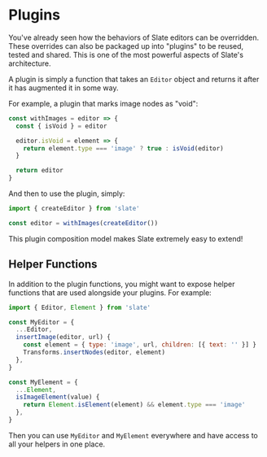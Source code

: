 # Plugins

You've already seen how the behaviors of Slate editors can be overridden. These overrides can also be packaged up into "plugins" to be reused, tested and shared. This is one of the most powerful aspects of Slate's architecture.

A plugin is simply a function that takes an `Editor` object and returns it after it has augmented it in some way.

For example, a plugin that marks image nodes as "void":

```js
const withImages = editor => {
  const { isVoid } = editor

  editor.isVoid = element => {
    return element.type === 'image' ? true : isVoid(editor)
  }

  return editor
}
```

And then to use the plugin, simply:

```js
import { createEditor } from 'slate'

const editor = withImages(createEditor())
```

This plugin composition model makes Slate extremely easy to extend!

## Helper Functions

In addition to the plugin functions, you might want to expose helper functions that are used alongside your plugins. For example:

```js
import { Editor, Element } from 'slate'

const MyEditor = {
  ...Editor,
  insertImage(editor, url) {
    const element = { type: 'image', url, children: [{ text: '' }] }
    Transforms.insertNodes(editor, element)
  },
}

const MyElement = {
  ...Element,
  isImageElement(value) {
    return Element.isElement(element) && element.type === 'image'
  },
}
```

Then you can use `MyEditor` and `MyElement` everywhere and have access to all your helpers in one place.
